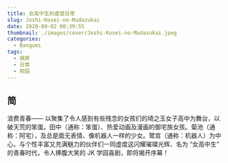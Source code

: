 ```yaml
---
title: 女高中生的虚度日常
slug: Joshi-Kosei-no-Mudazukai
date: 2020-09-02 00:39:55
thumbnail: ./images/cover/Joshi-Kosei-no-Mudazukai.jpeg
categories:
  - Bangumi
tags:
  - 搞笑
  - 日常
  - 校园
---
```


## 简

浪费青春――
以聚集了令人感到有些残念的女孩们的埼之玉女子高中为舞台，以破天荒的笨蛋。田中（通称：笨蛋）、热爱动画及漫画的御宅族女孩。菊池（通称：阿宅），及总是面无表情、像机器人一样的少女。鹭宫（通称：机器人）为中心，与个性丰富又充满魅力的伙伴们一同虚度这闪耀璀璨光辉、名为 “女高中生” 的青春时代，令人捧腹大笑的 JK 学园喜剧，即将揭开序幕！
